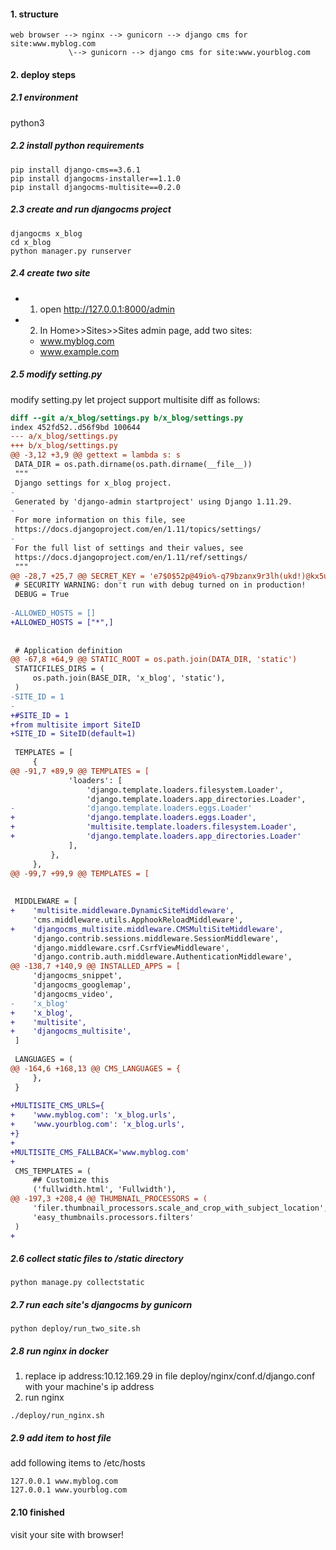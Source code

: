 #### 1. structure
```
web browser --> nginx --> gunicorn --> django cms for site:www.myblog.com
		     \--> gunicorn --> django cms for site:www.yourblog.com
```

#### 2. deploy steps
##### 2.1 environment
python3

##### 2.2 install python requirements
```
pip install django-cms==3.6.1
pip install djangocms-installer==1.1.0
pip install djangocms-multisite==0.2.0
```

##### 2.3 create and run djangocms project
```
djangocms x_blog
cd x_blog
python manager.py runserver
```
##### 2.4 create two site
- 1. open http://127.0.0.1:8000/admin
- 2. In Home>>Sites>>Sites admin page, add two sites:
  - www.myblog.com
  - www.example.com


##### 2.5 modify setting.py
modify setting.py let project support multisite
diff as follows:
```diff
diff --git a/x_blog/settings.py b/x_blog/settings.py
index 452fd52..d56f9bd 100644
--- a/x_blog/settings.py
+++ b/x_blog/settings.py
@@ -3,12 +3,9 @@ gettext = lambda s: s
 DATA_DIR = os.path.dirname(os.path.dirname(__file__))
 """
 Django settings for x_blog project.
-
 Generated by 'django-admin startproject' using Django 1.11.29.
-
 For more information on this file, see
 https://docs.djangoproject.com/en/1.11/topics/settings/
-
 For the full list of settings and their values, see
 https://docs.djangoproject.com/en/1.11/ref/settings/
 """
@@ -28,7 +25,7 @@ SECRET_KEY = 'e7$0$52p@49io%-q79bzanx9r3lh(ukd!)@kx5u1k2ri6-a@e^'
 # SECURITY WARNING: don't run with debug turned on in production!
 DEBUG = True
 
-ALLOWED_HOSTS = []
+ALLOWED_HOSTS = ["*",]
 
 
 # Application definition
@@ -67,8 +64,9 @@ STATIC_ROOT = os.path.join(DATA_DIR, 'static')
 STATICFILES_DIRS = (
     os.path.join(BASE_DIR, 'x_blog', 'static'),
 )
-SITE_ID = 1
-
+#SITE_ID = 1
+from multisite import SiteID
+SITE_ID = SiteID(default=1)
 
 TEMPLATES = [
     {
@@ -91,7 +89,9 @@ TEMPLATES = [
             'loaders': [
                 'django.template.loaders.filesystem.Loader',
                 'django.template.loaders.app_directories.Loader',
-                'django.template.loaders.eggs.Loader'
+                'django.template.loaders.eggs.Loader',
+                'multisite.template.loaders.filesystem.Loader',
+                'django.template.loaders.app_directories.Loader'
             ],
         },
     },
@@ -99,7 +99,9 @@ TEMPLATES = [
 
 
 MIDDLEWARE = [
+    'multisite.middleware.DynamicSiteMiddleware',
     'cms.middleware.utils.ApphookReloadMiddleware',
+    'djangocms_multisite.middleware.CMSMultiSiteMiddleware',
     'django.contrib.sessions.middleware.SessionMiddleware',
     'django.middleware.csrf.CsrfViewMiddleware',
     'django.contrib.auth.middleware.AuthenticationMiddleware',
@@ -138,7 +140,9 @@ INSTALLED_APPS = [
     'djangocms_snippet',
     'djangocms_googlemap',
     'djangocms_video',
-    'x_blog'
+    'x_blog',
+    'multisite',
+    'djangocms_multisite',
 ]
 
 LANGUAGES = (
@@ -164,6 +168,13 @@ CMS_LANGUAGES = {
     },
 }
 
+MULTISITE_CMS_URLS={
+    'www.myblog.com': 'x_blog.urls',
+    'www.yourblog.com': 'x_blog.urls',
+}
+
+MULTISITE_CMS_FALLBACK='www.myblog.com'
+
 CMS_TEMPLATES = (
     ## Customize this
     ('fullwidth.html', 'Fullwidth'),
@@ -197,3 +208,4 @@ THUMBNAIL_PROCESSORS = (
     'filer.thumbnail_processors.scale_and_crop_with_subject_location',
     'easy_thumbnails.processors.filters'
 )
+

```

##### 2.6 collect static files to /static directory
```
python manage.py collectstatic
```

##### 2.7 run each site's djangocms by gunicorn
```
python deploy/run_two_site.sh
```

##### 2.8 run nginx in docker
1. replace ip address:10.12.169.29 in file deploy/nginx/conf.d/django.conf with your machine's ip address
2. run nginx
```
./deploy/run_nginx.sh
```
##### 2.9 add item to host file
add following items to /etc/hosts
```
127.0.0.1 www.myblog.com
127.0.0.1 www.yourblog.com
```
#### 2.10 finished
visit your site with browser!
